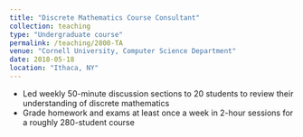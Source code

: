 ```yaml
---
title: "Discrete Mathematics Course Consultant"
collection: teaching
type: "Undergraduate course"
permalink: /teaching/2800-TA
venue: "Cornell University, Computer Science Department"
date: 2018-05-18
location: "Ithaca, NY"
---
```


- Led weekly 50-minute discussion sections to 20 students to review their understanding of discrete mathematics
- Grade homework and exams at least once a week in 2-hour sessions for a roughly 280-student course
